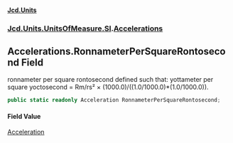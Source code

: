 #### [Jcd.Units](index.md 'index')
### [Jcd.Units.UnitsOfMeasure.SI](Jcd.Units.UnitsOfMeasure.SI.md 'Jcd.Units.UnitsOfMeasure.SI').[Accelerations](Accelerations.md 'Jcd.Units.UnitsOfMeasure.SI.Accelerations')

## Accelerations.RonnameterPerSquareRontosecond Field

ronnameter per square rontosecond defined such that: yottameter per square yoctosecond = Rm/rs² ×
(1000.0)/((1.0/1000.0)*(1.0/1000.0)).

```csharp
public static readonly Acceleration RonnameterPerSquareRontosecond;
```

#### Field Value
[Acceleration](Acceleration.md 'Jcd.Units.UnitTypes.Acceleration')